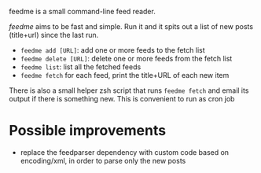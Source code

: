 feedme is a small command-line feed reader.

*feedme* aims to be fast and simple. Run it and it spits out a list of new posts (title+url) since the last run.

- `feedme add [URL]`: add one or more feeds to the fetch list
- `feedme delete [URL]`: delete one or more feeds from the fetch list
- `feedme list`: list all the fetched feeds
- `feedme fetch` for each feed, print the title+URL of each new item

There is also a small helper zsh script that runs `feedme fetch` and email its output if there is something new. This is convenient to run as cron job

# Possible improvements

- replace the feedparser dependency with custom code based on encoding/xml, in order to parse only the new posts

